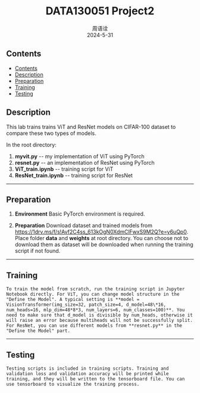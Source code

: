 <h1 align="center">DATA130051 Project2</h1>

<div align="center">周语诠</div>
<div align="center">2024-5-31</div>

## Contents

- [Contents](#contents)
- [Description](#description)
- [Preparation](#preparation)
- [Training](#training)
- [Testing](#testing)


## Description

This lab trains trains ViT and ResNet models on CIFAR-100 dataset to compare these two types of models. 

In the root directory:

1. **myvit.py** -- my implementation of ViT using PyTorch
2. **resnet.py** -- an implementation of ResNet using PyTorch
3. **ViT_train.ipynb** -- training script for ViT
4. **ResNet_train.ipynb** -- training script for ResNet

***

## Preparation

1. **Environment**
    Basic PyTorch environment is required. 

2. **Preparation**
    Download dataset and trained models from https://1drv.ms/f/s!Avf2C4ss_613kOgN0XdmClFwxS9M2Q?e=y6uQp0. Place folder **data** and **weights** at root directory. You can choose not to download them as dataset will be downloaded when running the training script if not found.

***

## Training

    To train the model from scratch, run the training script in Jupyter Notebook directly. For ViT, you can change model structure in the "Define the Model". A typical setting is **model = VisionTransformer(img_size=32, patch_size=4, d_model=48\*16, num_heads=16, mlp_dim=48*8*3, num_layers=6, num_classes=100)**. You need to make sure that d_model is divisible by num_heads, otherwise it will raise an error because multiheads will not be successfully split. For ResNet, you can use different models from **resnet.py** in the "Define the Model" part.

***

## Testing

    Testing scripts is included in training scripts. Training and validation loss and validation accuracy will be printed while training, and they will be written to the tensorboard file. You can use tensorboard to visualize the training process.
